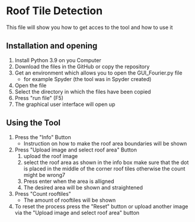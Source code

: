# Roof Tile Detection 
This file will show you how to get acces to the tool and how to use it


## Installation and opening
1. Install Python 3.9 on you Computer
2. Download the files in the GitHub or copy the repository
3. Get an environment which allows you to open the GUI_Fourier.py file
   - for example Spyder (the tool was in Spyder created)
4. Open the file
5. Select the directory in which the files have been copied
6. Press "run file" (F5)
7. The graphical user interface will open up
   
## Using the Tool
1. Press the "Info" Button
   - Instruction on how to make the roof area boundaries will be shown
2. Press "Upload image and select roof area" Button
   1. upload the roof image
   2. select the roof area as shown in the info box
      make sure that the dot is placed in the middle of the corner roof tiles otherwise the count might be wrong7
   3. Press enter when the area is alligned
   4. The desired area will be shown and straightened
3. Press "Count rooftiles"
   - The amount of rooftiles will be shown
4. To reset the process press the "Reset" button or upload another image via the "Upload image and select roof area" button
